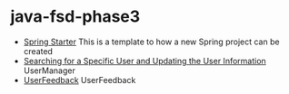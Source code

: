 # java-fsd-phase3

* [Spring Starter](./SpringStarter) This is a template to how a new Spring project can be created
* [Searching for a Specific User and Updating the User Information](./UserManager) UserManager
* [UserFeedback](./UserFeedback) UserFeedback

